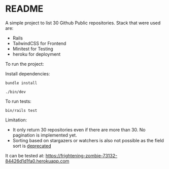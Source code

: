 # README

A simple project to list 30 Github Public repositories. Stack that were used are:
- Rails
- TailwindCSS for Frontend
- Minitest for Testing
- heroku for deployment

To run the project:

Install dependencies:
```
bundle install
```

```
./bin/dev
```

To run tests:
```
bin/rails test
```

Limitation:
- It only return 30 repositories even if there are more than 30. No pagination is implemented yet.
- Sorting based on stargazers or watchers is also not possible as the field sort is [deprecated](https://docs.github.com/en/free-pro-team@latest/rest/search/search?apiVersion=2022-11-28#search-code)

It can be tested at:
https://frightening-zombie-73132-84426d1d1fa0.herokuapp.com